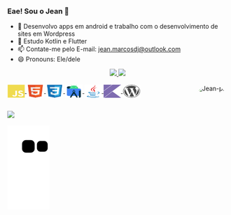 ### Eae! Sou o Jean 👋

- 🔭 Desenvolvo apps em android e trabalho com o desenvolvimento de sites em Wordpress
- 🌱 Estudo Kotlin e Flutter
- 📫 Contate-me pelo E-mail: jean.marcosdj@outlook.com
- 😄 Pronouns: Ele/dele

<div align="center">
  <a href="https://github.com/Jean-Gon">
  <img height="180em" src="https://github-readme-stats.vercel.app/api?username=Jean-Gon&show_icons=true&theme=dark&include_all_commits=true&count_private=true"/>
  <img height="180em" src="https://github-readme-stats.vercel.app/api/top-langs/?username=Jean-Gon&layout=compact&langs_count=7&theme=dark"/>
</div>
<div style="display: inline_block"><br>
  <img align="center" alt="Jean-Js" height="30" width="40" src="https://raw.githubusercontent.com/devicons/devicon/master/icons/javascript/javascript-plain.svg">
  <img align="center" alt="Jean-HTML" height="30" width="40" src="https://raw.githubusercontent.com/devicons/devicon/master/icons/html5/html5-original.svg">
  <img align="center" alt="Jean-CSS" height="30" width="40" src="https://raw.githubusercontent.com/devicons/devicon/master/icons/css3/css3-original.svg">
  <img align="center" alt="Jean-Csharp" height="30" width="40" src="https://raw.githubusercontent.com/devicons/devicon/master/icons/androidstudio/androidstudio-original.svg">
  <img align="center" alt="Jean-Csharp" height="30" width="40" src="https://raw.githubusercontent.com/devicons/devicon/master/icons/java/java-original.svg">
  <img align="center" alt="Jean-Csharp" height="30" width="40" src="https://raw.githubusercontent.com/devicons/devicon/master/icons/kotlin/kotlin-plain.svg">
  <img align="center" alt="Jean-Csharp" height="30" width="40" src="https://raw.githubusercontent.com/devicons/devicon/master/icons/wordpress/wordpress-plain.svg">
                                                                    
                                                                    
  <img align="right" alt="Jean-pic" height="150" style="border-radius:50px;" src="https://media.giphy.com/media/TiPkSK2MJCrZMEqd62/giphy.gif">
</div>
  
  
  ##
 
<div> 
  <a href="https://www.linkedin.com/jean-jesus-45875016a" target="_blank"><img src="https://img.shields.io/badge/-LinkedIn-%230077B5?style=for-the-badge&logo=linkedin&logoColor=white" target="_blank"></a> 
 
  ![Snake animation](https://github.com/rafaballerini/rafaballerini/blob/output/github-contribution-grid-snake.svg)
 
</div>
